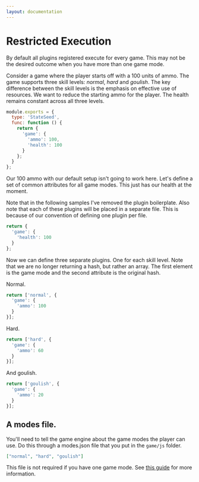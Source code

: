 ```yaml
---
layout: documentation
---
```


# Restricted Execution

By default all plugins registered execute for every game. This may not be the desired outcome when you have more than one game mode.

Consider a game where the player starts off with a 100 units of ammo. The game supports three skill levels: *normal*, *hard* and *goulish*. The key difference between the skill levels is the emphasis on effective use of resources. We want to reduce the starting ammo for the player. The health remains constant across all three levels.


~~~javascript
module.exports = {
  type: 'StateSeed',
  func: function () {
    return {
      'game': {
        'ammo': 100,
        'health': 100
      }
    };
  }
};
~~~

Our 100 ammo with our default setup isn't going to work here. Let's define a set of common attributes for all game modes. This just has our health at the moment.

Note that in the following samples I've removed the plugin boilerplate. Also note that each of these plugins will be placed in a separate file. This is because of our convention of defining one plugin per file.

~~~javascript
return {
  'game': {
    'health': 100
  }
};
~~~

Now we can define three separate plugins. One for each skill level. Note that we are no longer returning a hash, but rather an array. The first element is the game mode and the second attribute is the original hash.

Normal.

~~~javascript
return ['normal', {
  'game': {
    'ammo': 100
  }
}];
~~~

Hard.

~~~javascript
return ['hard', {
  'game': {
    'ammo': 60
  }
}];
~~~

And goulish.

~~~javascript
return ['goulish', {
  'game': {
    'ammo': 20
  }
}];
~~~

## A modes file.

You'll need to tell the game engine about the game modes the player can use. Do this through a modes.json file that you put in the `game/js` folder.

~~~json
["normal", "hard", "goulish"]
~~~

This file is not required if you have one game mode. See [this guide](/docs/guides/routes.html) for more information.